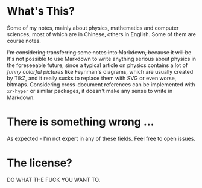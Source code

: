 # What's This?

Some of my notes, mainly about physics, mathematics and computer sciences, most of which are in Chinese, others in English.
Some of them are course notes.

<del>I'm considering transferring some notes into Markdown, because it will be </del>
It's not possible to use Markdown to write anything serious about physics in the foreseeable future, since a typical article on physics contains a lot of *funny colorful pictures* like Feynman's diagrams, which are usually created by TikZ, and it really sucks to replace them with SVG or even worse, bitmaps.
Considering cross-document references can be implemented with `xr-hyper` or similar packages, it doesn't make any sense to write in Markdown.

# There is something wrong ...

As expected - I'm not expert in any of these fields. 
Feel free to open issues.

# The license?

DO WHAT THE FUCK YOU WANT TO.
